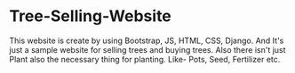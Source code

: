# Tree-Selling-Website
This website is create by using Bootstrap, JS, HTML, CSS, Django. And It's just a sample website for selling trees and buying trees. Also there isn't just Plant also the necessary thing for planting. Like- Pots, Seed, Fertilizer etc.  
